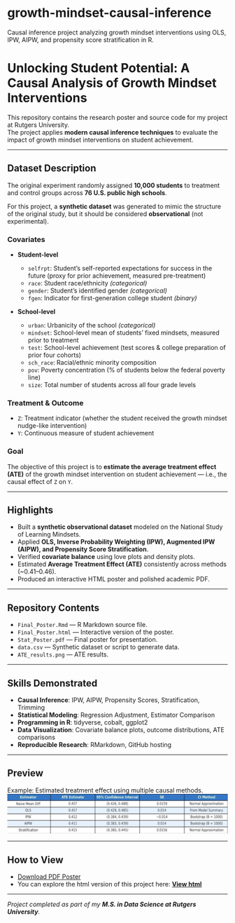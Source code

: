 # growth-mindset-causal-inference
Causal inference project analyzing growth mindset interventions using OLS, IPW, AIPW, and propensity score stratification in R.

# Unlocking Student Potential: A Causal Analysis of Growth Mindset Interventions
This repository contains the research poster and source code for my project at Rutgers University.  
The project applies **modern causal inference techniques** to evaluate the impact of growth mindset interventions on student achievement.

---

## Dataset Description

The original experiment randomly assigned **10,000 students** to treatment and control groups across **76 U.S. public high schools**.  

For this project, a **synthetic dataset** was generated to mimic the structure of the original study, but it should be considered **observational** (not experimental).  

### Covariates

- **Student-level**  
  - `selfrpt`: Student’s self-reported expectations for success in the future (proxy for prior achievement, measured pre-treatment)  
  - `race`: Student race/ethnicity *(categorical)*  
  - `gender`: Student’s identified gender *(categorical)*  
  - `fgen`: Indicator for first-generation college student *(binary)*  

- **School-level**  
  - `urban`: Urbanicity of the school *(categorical)*  
  - `mindset`: School-level mean of students’ fixed mindsets, measured prior to treatment  
  - `test`: School-level achievement (test scores & college preparation of prior four cohorts)  
  - `sch_race`: Racial/ethnic minority composition  
  - `pov`: Poverty concentration (% of students below the federal poverty line)  
  - `size`: Total number of students across all four grade levels  

### Treatment & Outcome
- `Z`: Treatment indicator (whether the student received the growth mindset nudge-like intervention)  
- `Y`: Continuous measure of student achievement  

### Goal
The objective of this project is to **estimate the average treatment effect (ATE)** of the growth mindset intervention on student achievement — i.e., the causal effect of `Z` on `Y`.  

---

## Highlights
- Built a **synthetic observational dataset** modeled on the National Study of Learning Mindsets.
- Applied **OLS, Inverse Probability Weighting (IPW), Augmented IPW (AIPW), and Propensity Score Stratification**.
- Verified **covariate balance** using love plots and density plots.
- Estimated **Average Treatment Effect (ATE)** consistently across methods (~0.41–0.46).
- Produced an interactive HTML poster and polished academic PDF.

---

## Repository Contents
- `Final_Poster.Rmd` — R Markdown source file.  
- `Final_Poster.html` — Interactive version of the poster.  
- `Stat_Poster.pdf` — Final poster for presentation.  
- `data.csv` — Synthetic dataset or script to generate data.  
- `ATE_results.png` — ATE results.

---

## Skills Demonstrated
- **Causal Inference**: IPW, AIPW, Propensity Scores, Stratification, Trimming  
- **Statistical Modeling**: Regression Adjustment, Estimator Comparison  
- **Programming in R**: tidyverse, cobalt, ggplot2  
- **Data Visualization**: Covariate balance plots, outcome distributions, ATE comparisons  
- **Reproducible Research**: RMarkdown, GitHub hosting  

---

## Preview
Example: Estimated treatment effect using multiple causal methods.  
![ATE Results](ATE_results.png)

---

## How to View 
- [Download PDF Poster](./Stat_Poster.pdf)
- You can explore the html version of this project here:
[**View html**](https://chimbililohith.github.io/growth_mindset/) 

---

*Project completed as part of my **M.S. in Data Science at Rutgers University**.*
